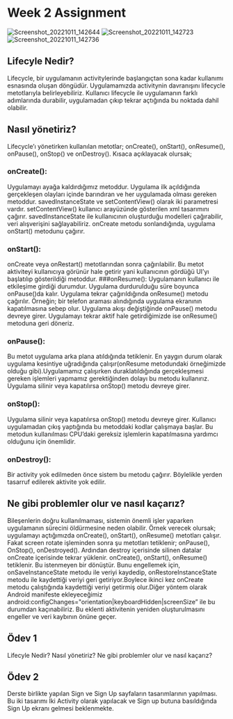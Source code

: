 # Week 2 Assignment
![Screenshot_20221011_142644](https://user-images.githubusercontent.com/101550371/195078302-edaab86b-1cc2-4b2d-b614-56a88c4795aa.png)
![Screenshot_20221011_142723](https://user-images.githubusercontent.com/101550371/195078312-f33cc5a8-7361-45b2-80f1-6024cf3d9185.png)
![Screenshot_20221011_142736](https://user-images.githubusercontent.com/101550371/195078984-0558329d-033a-4799-b2cf-f799066ef845.png)

## Lifecyle Nedir?
Lifecycle, bir uygulamanın activitylerinde başlangıçtan sona kadar kullanımı esnasında oluşan döngüdür. Uygulamamızda activitynin davranışını lifecycle metotlarıyla belirleyebiliriz. Kullanıcı lifecycle ile uygulamanın farklı adımlarında durabilir, uygulamadan çıkıp tekrar açtığında bu noktada dahil olabilir.

## Nasıl yönetiriz? 
Lifecycle’ı yönetirken kullanılan metotlar; onCreate(), onStart(), onResume(), onPause(), onStop() ve onDestroy(). Kısaca açıklayacak olursak;

### onCreate():
Uygulamayı ayağa kaldırdığımız metoddur. Uygulama ilk açıldığında gerçekleşen olayları içinde barındıran ve her uygulamada olması gereken  metoddur. savedInstanceState ve setContentView() olarak iki parametresi vardır. setContentView() kullanıcı arayüzünde gösterilen xml tasarımını çağırır. savedInstanceState ile kullanıcının oluşturduğu modelleri çağırabilir, veri alışverişini sağlayabiliriz. onCreate metodu sonlandığında, uygulama onStart() metodunu çağırır.
### onStart(): 
onCreate veya onRestart() metotlarından sonra çağırılabilir. Bu metot aktiviteyi kullanıcıya görünür hale getirir yani kullanıcının gördüğü UI’yı başlatılıp gösterildiği metoddur. 
###onResume(): Uygulamanın kullanıcı ile etkileşime girdiği durumdur. Uygulama durdurulduğu süre boyunca  onPause()da kalır. Uygulama tekrar çağırıldığında onResume() metodu çağırılır. Örneğin; bir telefon araması alındığında uygulama ekranının kapatılmasına sebep olur. Uygulama akışı değiştiğinde onPause() metodu devreye girer. Uygulamayı tekrar aktif hale getirdiğimizde ise onResume() metoduna geri döneriz.
### onPause(): 
Bu metot uygulama arka plana atıldığında tetiklenir. En yaygın durum olarak uygulama kesintiye uğradığında çalışır(onResume metodundaki örneğimizde olduğu gibi).Uygulamamız çalışırken duraklatıldığında gerçekleşmesi gereken işlemleri yapmamız gerektiğinden dolayı bu metodu kullanırız. Uygulama silinir veya kapatılırsa onStop() metodu devreye girer.
### onStop(): 
Uygulama silinir veya kapatılırsa onStop() metodu devreye girer. Kullanıcı uygulamadan çıkış yaptığında bu metoddaki kodlar çalışmaya başlar. Bu metodun kullanılması CPU’daki gereksiz işlemlerin kapatılmasına yardımcı olduğunu için önemlidir.
###  onDestroy(): 
Bir activity yok edilmeden önce sistem bu metodu çağırır. Böylelikle yerden tasarruf edilerek aktivite yok edilir.

## Ne gibi problemler olur ve nasıl kaçarız?
Bileşenlerin doğru kullanılmaması, sistemin önemli işler yaparken uygulamanın sürecini öldürmesine neden olabilir. Örnek verecek olursak; uygulamayı açtığımızda  onCreate(), onStart(), onResume() metotları çalışır. Fakat screen rotate işleminden sonra  şu metotları tetiklenir; onPause(), OnStop(), onDestroyed(). Ardından destroy içerisinde silinen datalar onCreate içerisinde tekrar yüklenir. onCreate(), onStart(), onResume() tetiklenir. Bu istenmeyen bir dönüştür. Bunu engellemek için, onSaveInstanceState metodu ile veriyi kaydedip, onRestoreInstanceState metodu ile kaydettiği veriyi geri getiriyor.Boylece ikinci kez onCreate metodu çalıştığında kaydettiği veriyi getirmiş olur.Diğer yöntem olarak Android manifeste ekleyeceğimiz android:configChanges="orientation|keyboardHidden|screenSize” ile bu durumdan kaçınabiliriz. Bu eklenti aktivitenin yeniden oluşturulmasını engeller ve veri kaybının önüne geçer.


## Ödev 1
Lifecyle Nedir? Nasıl yönetiriz? Ne gibi problemler olur ve nasıl kaçarız?

## Ödev 2
Derste birlikte yapılan Sign ve Sign Up sayfaların tasarımlarının yapılması. Bu iki tasarımı İki Activity olarak yapılacak ve Sign up butuna basıldığında Sign Up ekranı gelmesi beklenmekte.

